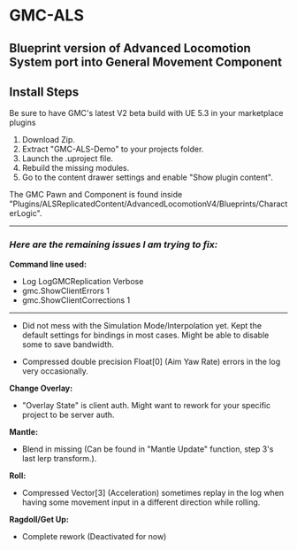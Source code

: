 # GMC-ALS
## Blueprint version of Advanced Locomotion System port into General Movement Component
## Install Steps
Be sure to have GMC's latest V2 beta build with UE 5.3 in your marketplace plugins
1. Download Zip.
2. Extract "GMC-ALS-Demo" to your projects folder.
3. Launch the .uproject file.
4. Rebuild the missing modules.
5. Go to the content drawer settings and enable "Show plugin content".
   
The GMC Pawn and Component is found inside "Plugins/ALSReplicatedContent/AdvancedLocomotionV4/Blueprints/CharacterLogic".

____________________________________
### _Here are the remaining issues I am trying to fix:_
**Command line used:**
- Log LogGMCReplication Verbose
- gmc.ShowClientErrors 1
- gmc.ShowClientCorrections 1
____________________________________
- Did not mess with the Simulation Mode/Interpolation yet. Kept the default settings for bindings in most cases. Might be able to disable some to save bandwidth.

- Compressed double precision Float[0] (Aim Yaw Rate) errors in the log very occasionally.

**Change Overlay:**
- "Overlay State" is client auth. Might want to rework for your specific project to be server auth.
   
**Mantle:**
- Blend in missing (Can be found in "Mantle Update" function, step 3's last lerp transform.).
      
**Roll:**
- Compressed Vector[3] (Acceleration) sometimes replay in the log when having some movement input in a different direction while rolling.
   
**Ragdoll/Get Up:**
- Complete rework (Deactivated for now)
